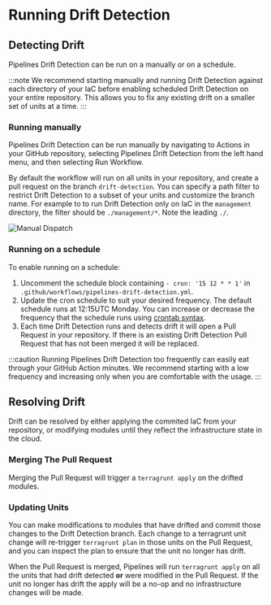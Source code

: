 # Running Drift Detection

## Detecting Drift

Pipelines Drift Detection can be run on a manually or on a schedule.

:::note
We recommend starting manually and running Drift Detection against each directory of your IaC before enabling scheduled Drift Detection on your entire repository. This allows you to fix any existing drift on a smaller set of units at a time.
:::

### Running manually

Pipelines Drift Detection can be run manually by navigating to Actions in your GitHub repository, selecting Pipelines Drift Detection from the left hand menu, and then selecting Run Workflow.

By default the workflow will run on all units in your repository, and create a pull request on the branch `drift-detection`. You can specify a path filter to restrict Drift Detection to a subset of your units and customize the branch name. For example to to run Drift Detection only on IaC in the `management` directory, the filter should be `./management/*`. Note the leading `./`.

![Manual Dispatch](/img/pipelines/maintain/drift-detection-manual-dispatch.png)

### Running on a schedule

To enable running on a schedule:

1. Uncomment the schedule block containing `- cron: '15 12 * * 1'` in `.github/workflows/pipelines-drift-detection.yml`.
1. Update the cron schedule to suit your desired frequency. The default schedule runs at 12:15UTC Monday. You can increase or decrease the frequency that the schedule runs using [crontab syntax](https://crontab.guru/#15_12_*_*_1).
1. Each time Drift Detection runs and detects drift it will open a Pull Request in your repository. If there is an existing Drift Detection Pull Request that has not been merged it will be replaced.

:::caution
Running Pipelines Drift Detection too frequently can easily eat through your GitHub Action minutes. We recommend starting with a low frequency and increasing only when you are comfortable with the usage.
:::

## Resolving Drift

Drift can be resolved by either applying the commited IaC from your repository, or modifying modules until they reflect the infrastructure state in the cloud.

### Merging The Pull Request

Merging the Pull Request will trigger a `terragrunt apply` on the drifted modules.

### Updating Units

You can make modifications to modules that have drifted and commit those changes to the Drift Detection branch. Each change to a terragrunt unit change will re-trigger `terragrunt plan` in those units on the Pull Request, and you can inspect the plan to ensure that the unit no longer has drift.

When the Pull Request is merged, Pipelines will run `terragrunt apply` on all the units that had drift detected **or** were modified in the Pull Request. If the unit no longer has drift the apply will be a no-op and no infrastructure changes will be made.
